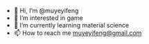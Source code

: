 - 👋 Hi, I’m @muyeyifeng
- 👀 I’m interested in game
- 🌱 I’m currently learning material science
- 📫 How to reach me muyeyifeng@gmail.com

<!---
muyeyifeng/muyeyifeng is a ✨ special ✨ repository because its `README.md` (this file) appears on your GitHub profile.
You can click the Preview link to take a look at your changes.
--->
